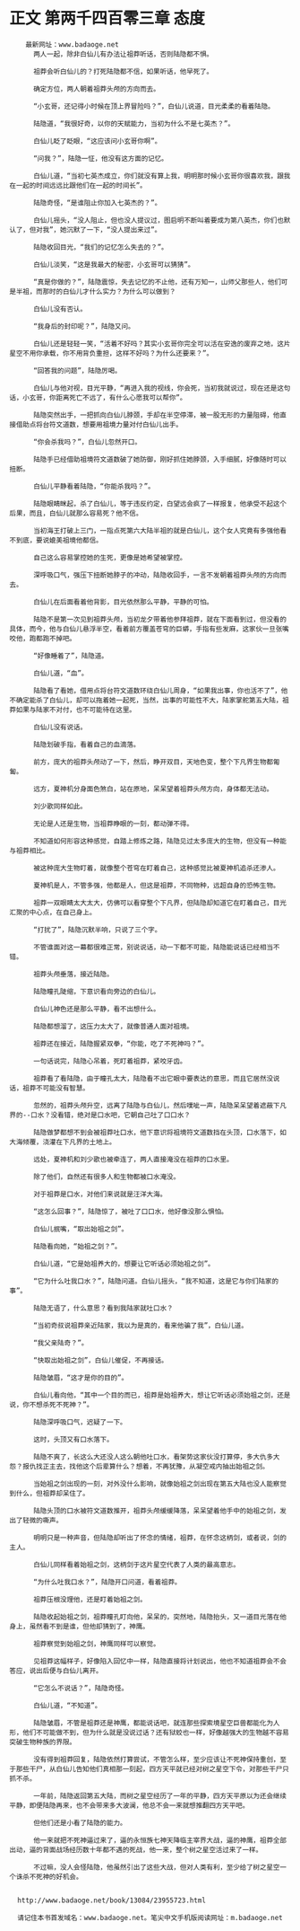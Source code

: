 # 正文 第两千四百零三章 态度
        最新网址：www.badaoge.net
          两人一起，除非白仙儿有办法让祖莽听话，否则陆隐都不惧。
      
          祖莽会听白仙儿的？打死陆隐都不信，如果听话，他早死了。
      
          确定方位，两人朝着祖莽头颅的方向而去。
      
          “小玄哥，还记得小时候在顶上界冒险吗？”，白仙儿说道，目光柔柔的看着陆隐。
      
          陆隐道，“我很好奇，以你的天赋能力，当初为什么不是七英杰？”。
      
          白仙儿眨了眨眼，“这应该问小玄哥你啊”。
      
          “问我？”，陆隐一怔，他没有这方面的记忆。
      
          白仙儿道，“当初七英杰成立，你们就没有算上我，明明那时候小玄哥你很喜欢我，跟我在一起的时间远远比跟他们在一起的时间长”。
      
          陆隐奇怪，“是谁阻止你加入七英杰的？”。
      
          白仙儿摇头，“没人阻止，但也没人提议过，图启明不断叫着要成为第八英杰，你们也默认了，但对我”，她沉默了一下，“没人提出来过”。
      
          陆隐收回目光，“我们的记忆怎么失去的？”。
      
          白仙儿淡笑，“这是我最大的秘密，小玄哥可以猜猜”。
      
          “真是你做的？”，陆隐震惊，失去记忆的不止他，还有万知一，山师父那些人，他们可是半祖，而那时的白仙儿才什么实力？为什么可以做到？
      
          白仙儿没有否认。
      
          “我身后的封印呢？”，陆隐又问。
      
          白仙儿还是轻轻一笑，“活着不好吗？其实小玄哥你完全可以活在安逸的废弃之地，这片星空不用你承载，你不用背负重担，这样不好吗？为什么还要来？”。
      
          “回答我的问题”，陆隐厉喝。
      
          白仙儿与他对视，目光平静，“再进入我的视线，你会死，当初我就说过，现在还是这句话，小玄哥，你距离死亡不远了，有什么心愿我可以帮你”。
      
          陆隐突然出手，一把抓向白仙儿脖颈，手却在半空停滞，被一股无形的力量阻碍，他直接借助点将台符文道数，想要用祖境力量对付白仙儿出手。
      
          “你会杀我吗？”，白仙儿忽然开口。
      
          陆隐手已经借助祖境符文道数破了她防御，刚好抓住她脖颈，入手细腻，好像随时可以扭断。
      
          白仙儿平静看着陆隐，“你能杀我吗？”。
      
          陆隐眼睛眯起，杀了白仙儿，等于违反约定，白望远会疯了一样报复，他承受不起这个后果，而且，白仙儿就那么容易死？他不信。
      
          当初海王打破上三门，一指点死第六大陆半祖的就是白仙儿，这个女人究竟有多强他看不到底，要说媲美祖境他都信。
      
          自己这么容易掌控她的生死，更像是她希望被掌控。
      
          深呼吸口气，强压下扭断她脖子的冲动，陆隐收回手，一言不发朝着祖莽头颅的方向而去。
      
          白仙儿在后面看着他背影，目光依然那么平静，平静的可怕。
      
          陆隐不是第一次见到祖莽头颅，当初龙夕带着他参拜祖莽，就在下面看到过，但没看的具体，而今，他与白仙儿悬浮半空，看着前方覆盖苍穹的巨蟒，手指有些发麻，这家伙一旦张嘴咬他，跑都跑不掉吧。
      
          “好像睡着了”，陆隐道。
      
          白仙儿道，“血”。
      
          陆隐看了看她，借用点将台符文道数环绕白仙儿周身，“如果我出事，你也活不了”，他不确定能杀了白仙儿，却可以拖着她一起死，当然，出事的可能性不大，陆家掌舵第五大陆，祖莽如果与陆家不对付，也不可能待在这里。
      
          白仙儿没有说话。
      
          陆隐划破手指，看着自己的血滴落。
      
          前方，庞大的祖莽头颅动了一下，然后，睁开双目，天地色变，整个下凡界生物都匍匐。
      
          远方，夏神机分身面色煞白，站在原地，呆呆望着祖莽头颅方向，身体都无法动。
      
          刘少歌同样如此。
      
          无论是人还是生物，当祖莽睁眼的一刻，都动弹不得。
      
          不知道如何形容这种感觉，自踏上修炼之路，陆隐见过太多庞大的生物，但没有一种能与祖莽相比。
      
          被这种庞大生物盯着，就像整个苍穹在盯着自己，这种感觉比被夏神机追杀还渗人。
      
          夏神机是人，不管多强，他都是人，但这是祖莽，不同物种，远超自身的恐怖生物。
      
          祖莽一双眼睛太大太大，仿佛可以看穿整个下凡界，但陆隐却知道它在盯着自己，目光汇聚的中心点，在自己身上。
      
          “打扰了”，陆隐沉默半响，只说了三个字。
      
          不管谁面对这一幕都很难正常，别说说话，动一下都不可能，陆隐能说话已经相当不错。
      
          祖莽头颅垂落，接近陆隐。
      
          陆隐瞳孔陡缩，下意识看向旁边的白仙儿。
      
          白仙儿神色还是那么平静，看不出想什么。
      
          陆隐都想溜了，这压力太大了，就像普通人面对祖境。
      
          祖莽还在接近，陆隐握紧双拳，“你能，吃了不死神吗？”。
      
          一句话说完，陆隐心吊着，死盯着祖莽，紧咬牙齿。
      
          祖莽看了看陆隐，由于瞳孔太大，陆隐看不出它眼中要表达的意思，而且它居然没说话，祖莽不可能没有智慧。
      
          忽然的，祖莽头颅升空，远离了陆隐与白仙儿，然后噗呲一声，陆隐呆呆望着遮蔽下凡界的--口水？没看错，绝对是口水吧，它朝自己吐了口口水？
      
          陆隐做梦都想不到会被祖莽吐口水，他下意识将祖境符文道数挡在头顶，口水落下，如大海倾覆，浇灌在下凡界的土地上。
      
          远处，夏神机和刘少歌也被牵连了，两人直接淹没在祖莽的口水里。
      
          除了他们，自然还有很多人和生物都被口水淹没。
      
          对于祖莽是口水，对他们来说就是汪洋大海。
      
          “这怎么回事？”，陆隐惊了，被吐了口口水，他好像没那么惧怕。
      
          白仙儿抿嘴，“取出始祖之剑”。
      
          陆隐看向她，“始祖之剑？”。
      
          白仙儿道，“它是始祖养大的，想要让它听话必须始祖之剑”。
      
          “它为什么吐我口水？”，陆隐问道。白仙儿摇头，“我不知道，这是它与你们陆家的事”。
      
          陆隐无语了，什么意思？看到我陆家就吐口水？
      
          “当初奇叔说祖莽亲近陆家，我以为是真的，看来他骗了我”，白仙儿道。
      
          “我父亲陆奇？”。
      
          “快取出始祖之剑”，白仙儿催促，不再接话。
      
          陆隐皱眉，“这才是你的目的”。
      
          白仙儿看向他，“其中一个目的而已，祖莽是始祖养大，想让它听话必须始祖之剑，还是说，你不想杀死不死神？”。
      
          陆隐深呼吸口气，迟疑了一下。
      
          这时，头顶又有口水落下。
      
          陆隐不爽了，长这么大还没人这么朝他吐口水，看架势这家伙没打算停，多大仇多大怨？报仇找正主去，找他这个后辈算什么？想着，不再犹豫，从凝空戒内抽出始祖之剑。
      
          当始祖之剑出现的一刻，对外没什么影响，就像始祖之剑出现在第五大陆也没人能察觉到什么，但祖莽却呆住了。
      
          陆隐头顶的口水被符文道数推开，祖莽头颅缓缓降落，呆呆望着他手中的始祖之剑，发出了轻微的嘶声。
      
          明明只是一种声音，但陆隐却听出了怀念的情绪，祖莽，在怀念这柄剑，或者说，剑的主人。
      
          白仙儿同样看着始祖之剑，这柄剑于这片星空代表了人类的最高意志。
      
          “为什么吐我口水？”，陆隐开口问道，看着祖莽。
      
          祖莽压根没理他，还是盯着始祖之剑。
      
          陆隐收起始祖之剑，祖莽瞳孔盯向他，呆呆的，突然地，陆隐抬头，又一道目光落在他身上，虽然看不到是谁，但他却猜到了，神鹰。
      
          祖莽察觉到始祖之剑，神鹰同样可以察觉。
      
          见祖莽这幅样子，好像陷入回忆中一样，陆隐直接将计划说出，他也不知道祖莽会不会答应，说出后便与白仙儿离开。
      
          “它怎么不说话？”，陆隐奇怪。
      
          白仙儿道，“不知道”。
      
          陆隐皱眉，不管是祖莽还是神鹰，都能说话吧，就连那些探索境星空巨兽都能化为人形，他们不可能做不到，但为什么就是没说过话？还有狱蛟也一样，好像越强大的生物越不容易突破生物种族的界限。
      
          没有得到祖莽回复，陆隐依然打算尝试，不管怎么样，至少应该让不死神保持重创，至于那些干尸，从白仙儿告知他们真相那一刻起，四方天平就已经对树之星空下令，对那些干尸只抓不杀。
      
          一年前，陆隐返回第五大陆，而树之星空经历了一年的平静，四方天平原以为还会继续平静，即便陆隐再来，也不会带来多大波澜，他总不会一来就想推翻四方天平吧。
      
          但他们还是小看了陆隐的能力。
      
          他一来就把不死神逼过来了，逼的永恒族七神天降临主宰界大战，逼的神鹰，祖莽全部出动，逼的背面战场经历数十年都不遇的死战，他一来，整个树之星空活过来了一样。
      
          不过嘛，没人会怪陆隐，他虽然引出了这些大战，但对人类有利，至少给了树之星空一个诛杀不死神的好机会。
      
      
      http://www.badaoge.net/book/13084/23955723.html
      
      请记住本书首发域名：www.badaoge.net。笔尖中文手机版阅读网址：m.badaoge.net